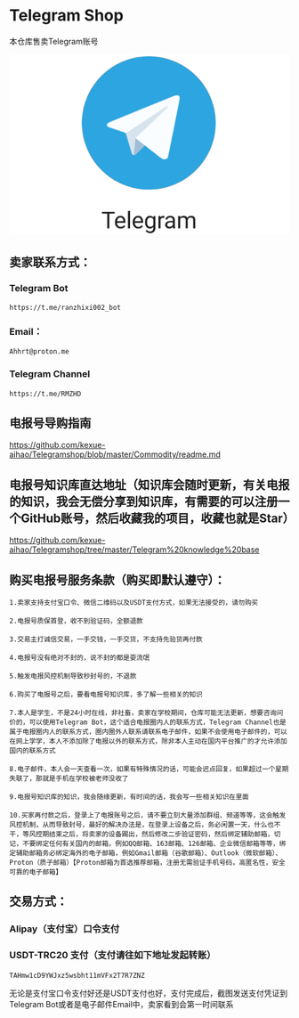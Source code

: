 # Telegram Shop
本仓库售卖Telegram账号

![image](/img/Telegramlogo.png)

## 卖家联系方式：

### Telegram Bot

    https://t.me/ranzhixi002_bot

### Email：

    Ahhrt@proton.me

### Telegram Channel

    https://t.me/RMZHD

## 电报号导购指南

https://github.com/kexue-aihao/Telegramshop/blob/master/Commodity/readme.md

## 电报号知识库直达地址（知识库会随时更新，有关电报的知识，我会无偿分享到知识库，有需要的可以注册一个GitHub账号，然后收藏我的项目，收藏也就是Star）

https://github.com/kexue-aihao/Telegramshop/tree/master/Telegram%20knowledge%20base


## 购买电报号服务条款（购买即默认遵守）：

    1.卖家支持支付宝口令、微信二维码以及USDT支付方式，如果无法接受的，请勿购买

    2.电报号质保首登，收不到验证码，全额退款

    3.交易主打诚信交易，一手交钱，一手交货，不支持先验货再付款

    4.电报号没有绝对不封的，说不封的都是耍流氓

    5.触发电报风控机制导致秒封号的，不退款

    6.购买了电报号之后，要看电报号知识库，多了解一些相关的知识

    7.本人是学生，不是24小时在线，非社畜，卖家在学校期间，仓库可能无法更新，想要咨询问价的，可以使用Telegram Bot，这个适合电报圈内人的联系方式，Telegram Channel也是属于电报圈内人的联系方式，圈内圈外人联系请联系电子邮件，如果不会使用电子邮件的，可以在网上学学，本人不添加除了电报以外的联系方式，除非本人主动在国内平台推广的才允许添加国内的联系方式

    8.电子邮件，本人会一天查看一次，如果有特殊情况的话，可能会迟点回复，如果超过一个星期失联了，那就是手机在学校被老师没收了

    9.电报号知识库的知识，我会随缘更新，有时间的话，我会写一些相关知识在里面

    10.买家再付款之后，登录上了电报账号之后，请不要立刻大量添加群组、频道等等，这会触发风控机制，从而导致封号，最好的解决办法是，在登录上设备之后，务必闲置一天，什么也不干，等风控期结束之后，将卖家的设备踢出，然后修改二步验证密码，然后绑定辅助邮箱，切记，不要绑定任何有关国内的邮箱，例如QQ邮箱、163邮箱、126邮箱、企业微信邮箱等等，绑定辅助邮箱务必绑定海外的电子邮箱，例如Gmail邮箱（谷歌邮箱）、Outlook（微软邮箱）、Proton（质子邮箱）【Proton邮箱为首选推荐邮箱，注册无需验证手机号码，高匿名性，安全可靠的电子邮箱】

## 交易方式：

### Alipay（支付宝）口令支付

### USDT-TRC20 支付（支付请往如下地址发起转账）

    TAHmw1cD9YWJxz5wsbht11mVFx2T7R7ZNZ

无论是支付宝口令支付好还是USDT支付也好，支付完成后，截图发送支付凭证到Telegram Bot或者是电子邮件Email中，卖家看到会第一时间联系    
